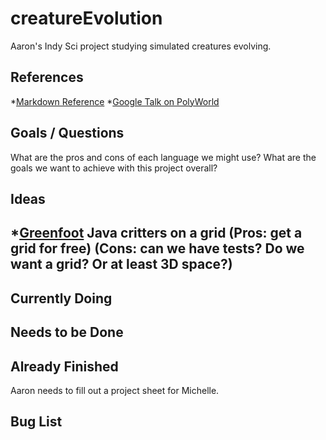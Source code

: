 # creatureEvolution
Aaron's Indy Sci project studying simulated creatures evolving.

## References
*[Markdown Reference](https://guides.github.com/features/mastering-markdown/)
*[Google Talk on PolyWorld](https://www.youtube.com/watch?v=_m97_kL4ox0)

## Goals / Questions
What are the pros and cons of each language we might use?
What are the goals we want to achieve with this project overall?

## Ideas
*[Greenfoot](greenfoot.org) Java critters on a grid (Pros: get a grid for free) (Cons: can we have tests? Do we want a grid? Or at least 3D space?)
--

## Currently Doing

## Needs to be Done

## Already Finished
Aaron needs to fill out a project sheet for Michelle.

## Bug List
